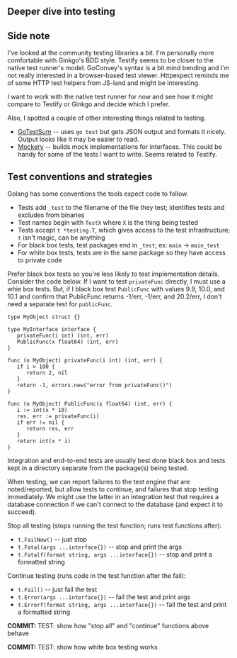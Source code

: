 ## Deeper dive into testing

## Side note

I've looked at the community testing libraries a bit. I'm personally more comfortable with Ginkgo's BDD style. Testify seems to be closer to the native test runner's model. GoConvey's syntax is a bit mind bending and I'm not really interested in a browser-based test viewer. Httpexpect reminds me of some HTTP test helpers from JS-land and might be interesting.

I want to work with the native test runner for now and see how it might compare to Testify or Ginkgo and decide which I prefer.

Also, I spotted a couple of other interesting things related to testing.

* [GoTestSum](https://github.com/gotestyourself/gotestsum) -- uses `go test` but gets JSON output and formats it nicely. Output looks like it may be easier to read.
* [Mockery](https://vektra.github.io/mockery/) -- builds mock implementations for interfaces. This could be handy for some of the tests I want to write. Seems related to Testify.

## Test conventions and strategies

Golang has some conventions the tools expect code to follow.

* Tests add `_test` to the filename of the file they test; identifies tests and excludes from binaries
* Test names begin with `TestX` where `X` is the thing being tested
* Tests accept `t *testing.T`, which gives access to the test infrastructure; `t` isn't magic, can be anything
* For black box tests, test packages end in `_test`; ex: `main` -> `main_test`
* For white box tests, tests are in the same package so they have access to private code

Prefer black box tests so you're less likely to test implementation details. Consider the code below. If I want to test `privateFunc` directly, I must use a whie box tests. But, if I black box test `PublicFunc` with values 9.9, 10.0, and 10.1 and confirm that PublicFunc returns -1/err, -1/err, and 20.2/err, I don't need a separate test for `publicFunc`.

```golang
type MyObject struct {}

type MyInterface interface {
   privateFunc(i int) (int, err)
   PublicFunc(x float64) (int, err)
}

func (o MyObject) privateFunc(i int) (int, err) {
   if i > 100 {
      return 2, nil
   }
   return -1, errors.new("error from privateFunc()")
}

func (o MyObject) PublicFunc(x float64) (int, err) {
   i := int(x * 10)
   res, err := privateFunc(i)
   if err != nil {
      return res, err
   }
   return int(x * i)
}
```

Integration and end-to-end tests are usually best done black box and tests kept in a directory separate from the package(s) being tested.

When testing, we can report failures to the test engine that are noted/reported, but allow tests to continue, and failures that stop testing immediately. We might use the latter in an integration test that requires a database connection if we can't connect to the database (and expect it to succeed).

Stop all testing (stops running the test function; runs test functions after):

* `t.FailNow()` -- just stop
* `t.Fatal(args ...interface{})` -- stop and print the args
* `t.Fatalf(format string, args ...interface{})` -- stop and print a formatted string

Continue testing (runs code in the test function after the fail):

* `t.Fail()` -- just fail the test
* `t.Error(args ...interface{})` -- fail the test and print args
* `t.Errorf(format string, args ...interface{})` -- fail the test and print a formatted string

**COMMIT:** TEST: show how "stop all" and "continue" functions above behave

**COMMIT:** TEST: show how white box testing works

